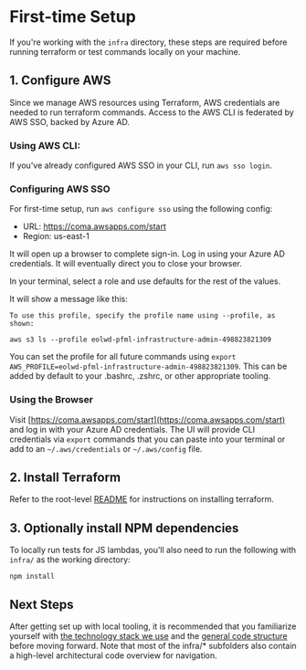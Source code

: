 # First-time Setup

If you're working with the `infra` directory, these steps are required before running terraform or test commands locally on your machine.

## 1. Configure AWS

Since we manage AWS resources using Terraform, AWS credentials are needed to run terraform commands. Access to the AWS CLI is federated by AWS SSO, backed by Azure AD.

### Using AWS CLI:

If you've already configured AWS SSO in your CLI, run `aws sso login`.

### Configuring AWS SSO
For first-time setup, run `aws configure sso` using the following config:

* URL: https://coma.awsapps.com/start
* Region: us-east-1

It will open up a browser to complete sign-in. Log in using your Azure AD credentials. It will eventually direct you to close your browser.

In your terminal, select a role and use defaults for the rest of the values.

It will show a message like this:

```
To use this profile, specify the profile name using --profile, as shown:

aws s3 ls --profile eolwd-pfml-infrastructure-admin-498823821309
```

You can set the profile for all future commands using `export AWS_PROFILE=eolwd-pfml-infrastructure-admin-498823821309`. This can be added by default to your .bashrc, .zshrc, or other appropriate tooling.

### Using the Browser

Visit [https://coma.awsapps.com/start](https://coma.awsapps.com/start) and log in with your Azure AD credentials. The UI will provide CLI credentials via `export` commands that you can paste into your terminal or add to an `~/.aws/credentials` or `~/.aws/config` file.

## 2. Install Terraform

Refer to the root-level [README](../../README.md) for instructions on installing terraform.

## 3. Optionally install NPM dependencies

To locally run tests for JS lambdas, you'll also need to run the following with `infra/` as the working directory:

```
npm install
```

## Next Steps

After getting set up with local tooling, it is recommended that you familiarize yourself with [the technology stack we use](https://lwd.atlassian.net/wiki/spaces/DD/pages/1943568520/Infrastructure+Eng+Onboarding) and the [general code structure](../../infra/README.md) before moving forward. Note that most of the infra/* subfolders also contain a high-level architectural code overview for navigation.
